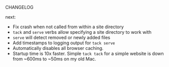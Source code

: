 CHANGELOG

next:

- Fix crash when not called from within a site directory
- `tack` and `serve` verbs allow specifying a site directory to work with
- `serve` will detect removed or newly added files
- Add timestamps to logging output for `tack serve`
- Automatically disables all browser caching.
- Startup time is 10x faster. Simple `tack tack` for a simple website is down from ~600ms to ~50ms on my old Mac.
